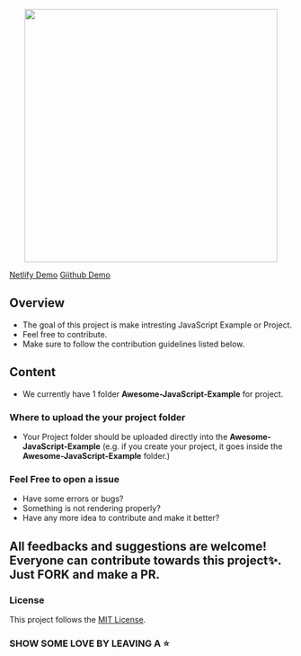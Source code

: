 <p align="center">
<img src="https://github.com/Akash52/awesome-Javascript-collection/blob/master/Awesome-JavaScript-Example/Images/Let-s-build-Together.png?raw=true" width="450"/>
</p>

[Netlify Demo](https://js-display-project.netlify.app/)
[Giithub Demo](https://akash52.github.io/awesome-Javascript-collection/)

## Overview


- The goal of this project is make intresting JavaScript Example or Project.
- Feel free to contribute.
- Make sure to follow the contribution guidelines listed below.

## Content

- We currently have 1 folder <b>Awesome-JavaScript-Example</b> for project.

### Where to upload the your project folder

- Your Project folder should be uploaded directly into the <b>Awesome-JavaScript-Example</b> (e.g. if you  create your project, it goes inside the <b>Awesome-JavaScript-Example</b> folder.)





### Feel Free to open a issue
<ul>
  <li>Have some errors or bugs?</li>
  <li>Something is not rendering properly?</li>
  <li>Have any more idea to contribute and make it better?</li>
</ul>
<h2>All feedbacks and suggestions are welcome! Everyone can contribute towards this project✨. Just <strong>FORK</strong> and make a <strong>PR</strong>.</h2>

### License

This project follows the [MIT License](/LICENSE).

### SHOW SOME LOVE BY LEAVING A ⭐

